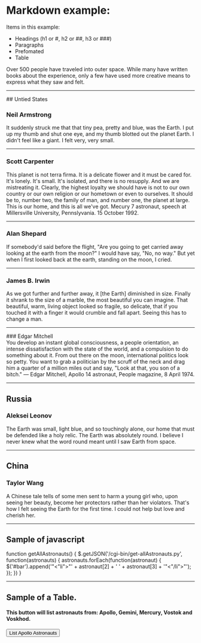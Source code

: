 # Markdown example:
Items in this example:
- Headings (h1 or #, h2 or ##, h3 or ###)
- Paragraphs
- Prefomated 
- Table
 
<p>Over 500 people have traveled into outer space. While many have written books about the experience, only a few have used more creative means to express what they saw and felt. </p>



<hr>
## Untied States

### Neil Armstrong
<div class="panel panel-success">
<div class="panel-body">
It suddenly struck me that that tiny pea, pretty and blue, was the Earth. I put up my thumb and shut one eye, and my thumb blotted out the planet Earth. I didn't feel like a giant. I felt very, very small.
</div>
</div>

<hr>

### Scott Carpenter
<div class="panel panel-success">
<div class="panel-body">
This planet is not terra firma. It is a delicate flower and it must be cared for. It's lonely. It's small. It's isolated, and there is no resupply. And we are mistreating it. Clearly, the highest loyalty we should have is not to our own country or our own religion or our hometown or even to ourselves. It should be to, number two, the family of man, and number one, the planet at large. This is our home, and this is all we've got. 
 Mecury 7 astronaut, speech at Millersville University, Pennslyvania. 15 October 1992.
</div>
</div>

<hr>

### Alan Shepard
<div class="panel panel-success">
<div class="panel-body">
If somebody'd said before the flight, "Are you going to get carried away looking at the earth from the moon?" I would have say, "No, no way." But yet when I first looked back at the earth, standing on the moon, I cried.
</div>
</div>

<hr>

### James B. Irwin
<div class="panel panel-success">
<div class="panel-body">
As we got further and further away, it [the Earth] diminished in size. Finally it shrank to the size of a marble, the most beautiful you can imagine. That beautiful, warm, living object looked so fragile, so delicate, that if you touched it with a finger it would crumble and fall apart. Seeing this has to change a man.
</div>
</div>

<hr>
### Edgar Mitchell
<div class="panel panel-success">
<div class="panel-body">
You develop an instant global consciousness, a people orientation, an intense dissatisfaction with the state of the world, and a compulsion to do something about it. From out there on the moon, international politics look so petty. You want to grab a politician by the scruff of the neck and drag him a quarter of a million miles out and say, "Look at that, you son of a bitch."
— Edgar Mitchell, Apollo 14 astronaut, People magazine, 8 April 1974.
</div>
</div>

<hr>

## Russia
### Aleksei Leonov
<div class="panel panel-success">
<div class="panel-body">
The Earth was small, light blue, and so touchingly alone, our home that must be defended like a holy relic. The Earth was absolutely round. I believe I never knew what the word round meant until I saw Earth from space.
</div>
</div>

<hr>

## China
### Taylor Wang
<div class="panel panel-success">
<div class="panel-body">
A Chinese tale tells of some men sent to harm a young girl who, upon seeing her beauty, become her protectors rather than her violators. That's how I felt seeing the Earth for the first time. I could not help but love and cherish her.
</div>
</div>

<hr>

## Sample of javascript
<div class="panel panel-warning">
<div class="panel-body">
function getAllAstronauts() {
        $.getJSON('/cgi-bin/get-allAstronauts.py', function(astronauts) {
            astronauts.forEach(function(astronaut) {
                $('#bar').append('"<"li">"' + astronaut[2] + ' ' + astronaut[3] + '"<"/li">"');
            });
        })
    }
</div>
</div>

<hr>

## Sample of a Table. 
#### This button will list astronauts from: Apollo, Gemini, Mercury, Vostok and Voskhod.

<div>
  <button id="getApollo" type="button" class="btn btn-lg btn-success"> List Apollo Astronauts  </button>
</div>

<div>
  <ul id='bar'>
  </ul>
</div>


